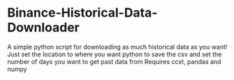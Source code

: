 # Binance-Historical-Data-Downloader
A simple python script for downloading as much historical data as you want! 
Just set the location to where you want python to save the csv and set the number of days you want to get past data from
Requires ccxt, pandas and numpy
